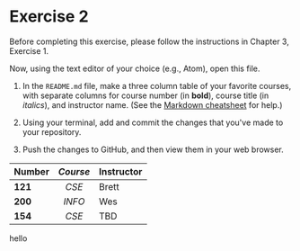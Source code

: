 # Exercise 2

Before completing this exercise, please follow the instructions in Chapter 3, Exercise 1.

Now, using the text editor of your choice (e.g., Atom), open this file.

1. In the `README.md` file, make a three column table of your favorite courses, with separate columns for course number (in **bold**), course title (in _italics_), and instructor name. (See the [Markdown cheatsheet](https://github.com/adam-p/markdown-here/wiki/Markdown-Cheatsheet#lists) for help.)

1. Using your terminal, add and commit the changes that you've made to your repository.

1. Push the changes to GitHub, and then view them in your web browser.

| **Number** | *Course* | Instructor |
| ---------- |:--------:| ---------- |
| **121**    | *CSE*    | Brett      |
| **200**    | *INFO*   | Wes        |
| **154**    | *CSE*    | TBD        |

hello